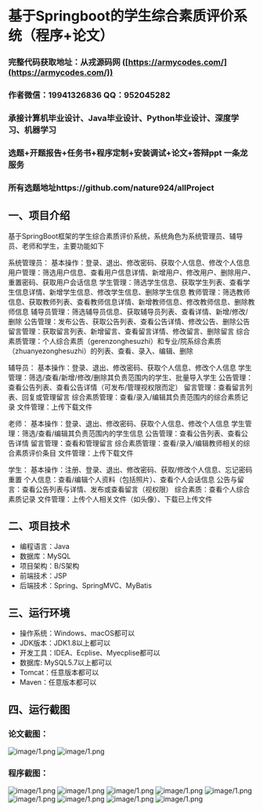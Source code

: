 基于Springboot的学生综合素质评价系统（程序+论文）
=

### 完整代码获取地址：从戎源码网 ([https://armycodes.com/](https://armycodes.com/))
### 作者微信：19941326836  QQ：952045282 
### 承接计算机毕业设计、Java毕业设计、Python毕业设计、深度学习、机器学习
### 选题+开题报告+任务书+程序定制+安装调试+论文+答辩ppt 一条龙服务
### 所有选题地址https://github.com/nature924/allProject

一、项目介绍
---

基于SpringBoot框架的学生综合素质评价系统，系统角色为系统管理员、辅导员、老师和学生，主要功能如下

系统管理员：
基本操作：登录、退出、修改密码、获取个人信息、修改个人信息
用户管理：筛选用户信息、查看用户信息详情、新增用户、修改用户、删除用户、重置密码、获取用户会话信息
学生管理：筛选学生信息、获取学生列表、查看学生信息详情、新增学生信息、修改学生信息、删除学生信息
教师管理：筛选教师信息、获取教师列表、查看教师信息详情、新增教师信息、修改教师信息、删除教师信息
辅导员管理：筛选辅导员信息、获取辅导员列表、查看详情、新增/修改/删除
公告管理：发布公告、获取公告列表、查看公告详情、修改公告、删除公告
留言管理：获取留言列表、新增留言、查看留言详情、修改留言、删除留言
综合素质管理：个人综合素质（gerenzonghesuzhi）和专业/院系综合素质（zhuanyezonghesuzhi）的列表、查看、录入、编辑、删除

辅导员：
基本操作：登录、退出、修改密码、获取个人信息、修改个人信息
学生管理：筛选/查看/新增/修改/删除其负责范围内的学生、批量导入学生
公告管理：查看公告列表、查看公告详情（可发布/管理视权限而定）
留言管理：查看留言列表、回复或管理留言
综合素质管理：查看/录入/编辑其负责范围内的综合素质记录
文件管理：上传下载文件

老师：
基本操作：登录、退出、修改密码、获取个人信息、修改个人信息
学生管理：筛选/查看/编辑其负责范围内的学生信息
公告管理：查看公告列表、查看公告详情
留言管理：查看和管理留言
综合素质管理：查看/录入/编辑教师相关的综合素质评价条目
文件管理：上传下载文件

学生：
基本操作：注册、登录、退出、修改密码、获取/修改个人信息、忘记密码重置
个人信息：查看/编辑个人资料（包括照片）、查看个人会话信息
公告与留言：查看公告列表与详情、发布或查看留言（视权限）
综合素质：查看个人综合素质记录
文件管理：上传个人相关文件（如头像）、下载已上传文件


二、项目技术
---
- 编程语言：Java
- 数据库：MySQL
- 项目架构：B/S架构
- 前端技术：JSP
- 后端技术：Spring、SpringMVC、MyBatis

三、运行环境
---
- 操作系统：Windows、macOS都可以
- JDK版本：JDK1.8以上都可以
- 开发工具：IDEA、Ecplise、Myecplise都可以
- 数据库: MySQL5.7以上都可以
- Tomcat：任意版本都可以
- Maven：任意版本都可以

四、运行截图
---
### 论文截图：
![image/1.png](limage/1.png)
![image/1.png](limage/2.png)

### 程序截图：
![image/1.png](image/1.png)
![image/1.png](image/2.png)
![image/1.png](image/3.png)
![image/1.png](image/5.png)
![image/1.png](image/6.png)
![image/1.png](image/7.png)
![image/1.png](image/8.png)
![image/1.png](image/9.png)
![image/1.png](image/10.png)




